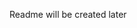 Readme will be created later  
<!--
# Sources
# Official doc from telegram:  
https://core.telegram.org/bots
https://core.telegram.org/bots/api
https://github.com/python-telegram-bot/python-telegram-bot
-->

